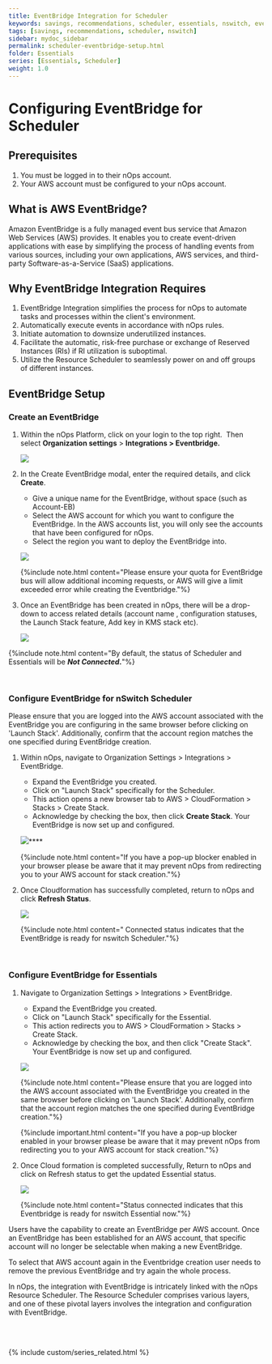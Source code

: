 ```yaml
---
title: EventBridge Integration for Scheduler
keywords: savings, recommendations, scheduler, essentials, nswitch, eventbridge
tags: [savings, recommendations, scheduler, nswitch]
sidebar: mydoc_sidebar
permalink: scheduler-eventbridge-setup.html
folder: Essentials
series: [Essentials, Scheduler]
weight: 1.0
---
```

# Configuring EventBridge for Scheduler #

## Prerequisites ##

1. You must be logged in to their nOps account. 
2. Your AWS account must be configured to your nOps account.

## What is AWS EventBridge? ##

Amazon EventBridge is a fully managed event bus service that Amazon Web Services (AWS) provides. It enables you to create event-driven applications with ease by simplifying the process of handling events from various sources, including your own applications, AWS services, and third-party Software-as-a-Service (SaaS) applications.

## Why EventBridge Integration Requires ##

1. EventBridge Integration simplifies the process for nOps to automate tasks and processes within the client's environment.
2. Automatically execute events in accordance with nOps rules.
3. Initiate automation to downsize underutilized instances.
4. Facilitate the automatic, risk-free purchase or exchange of Reserved Instances (RIs) if RI utilization is suboptimal.
5. Utilize the Resource Scheduler to seamlessly power on and off groups of different instances.


## EventBridge Setup ##

### Create an EventBridge ###

1. Within the nOps Platform, click on your login to the top right.  Then select **Organization settings** > **Integrations > Eventbridge.**

    ![](https://lh4.googleusercontent.com/gjOysBglt9i1U36bB1fcmunSG49N2ZmgDpWoP8IlkPV2sHC3M_5s-wgCom_uj3iYtVABEmoWQNG071zSgKDmhDMyhIW3uE25-A_ARnggYD8t8MAaXePul764cV_mKfRjDbKVMD31SI9a03WC1x0cpAk)

1. In the Create EventBridge modal, enter the required details, and click **Create**. 

    - Give a unique name for the EventBridge, without space (such as Account-EB)
    - Select the AWS account for which you want to configure the EventBridge. In the AWS accounts list, you will only see the accounts that have been configured for nOps.
    - Select the region you want to deploy the EventBridge into.

    ![](https://lh5.googleusercontent.com/upS3YDyAuiMjPDZkUoaC6Fa-PV89ABKPMRwz0YkfQBc9SJ3BmNx8p5JaeUxTnEBNEKOHSMTK0N1c1muhsJLlK-izPz715of7MqD1DtneqwS8MFlEIvQFK62HeXOXHirnDuaRab6sYVjGupyIx2Pmw6s)

    {%include note.html content="Please ensure your quota for EventBridge bus will allow additional incoming requests, or AWS will give a limit exceeded error while creating the Eventbridge."%}

1. Once an EventBridge has been created in nOps, there will be a drop-down to access related details (account name , configuration statuses, the Launch Stack feature, Add key in KMS stack etc).

    ![](https://lh4.googleusercontent.com/Bo9JDN77uODak_xIn3oFP-Pivdq-sYFsJRefqSRCpu3QhvAr61auOveZn5ZCiG6Vi5Pq-GtjfP1Pz8ZYYSADK0B2S6duFFmMpxHZ2WDNoYTfEHcMY6025P16bffNutI3UvYCboeet3Oo5eQqeJw25PI)

{%include note.html content="By default, the status of Scheduler and Essentials will be **_Not Connected_.**"%}

 

### Configure EventBridge for nSwitch Scheduler ###

Please ensure that you are logged into the AWS account associated with the EventBridge you are configuring in the same browser before clicking on 'Launch Stack'. Additionally, confirm that the account region matches the one specified during EventBridge creation.

1. Within nOps, navigate to Organization Settings > Integrations > EventBridge.

    - Expand the EventBridge you created.
    - Click on "Launch Stack" specifically for the Scheduler.
    - This action opens a new browser tab to AWS > CloudFormation > Stacks > Create Stack.
    - Acknowledge by checking the box, then click **Create Stack**. Your EventBridge is now set up and configured.
    
    ![](https://lh4.googleusercontent.com/_8mRAmqinbeGqRkMvWYOvgOY-MfZhaYRxp-lVco67wTM6zf3K6QfJOAeUDEqMYMlEtliKhEjtJhy-58M5C-KQR5kkHy0-u6E3NuDNEnj-KVIOCxjYR0Gdd6Pea2Cs0k1g--mIS8NGYPvU9JxuLgokLM)****

    {%include note.html content="If you have a pop-up blocker enabled in your browser please be aware that it may prevent nOps from redirecting you to your AWS account for stack creation."%}

1. Once Cloudformation has successfully completed, return to nOps and click **Refresh Status**.

    ![](https://lh6.googleusercontent.com/wU4tyhsfL8gin8kvBUstwsEK0eJKUXqb5f3Iskbzk-WOT1my7ffEjQAbpr2LSDfRq1VBRNevGnEBPGS4ywvk4WZhHu3edkLt5-yT3AWOZ-i4RuVlpcxeKzHLLgCtOwybef-OtnoMMNDRdBok_C6tuBQ)

    {%include note.html content=" Connected status indicates that the EventBridge is ready for nswitch Scheduler."%}

       

### Configure EventBridge for Essentials ###

1. Navigate to Organization Settings > Integrations > EventBridge.

    - Expand the EventBridge you created.
    - Click on "Launch Stack" specifically for the Essential.
    - This action redirects you to AWS > CloudFormation > Stacks > Create Stack.
    - Acknowledge by checking the box, and then click "Create Stack". Your EventBridge is now set up and configured.

    ![](https://lh4.googleusercontent.com/M0lfPph2zMyjlPogmBC7WeE4ANa76WqQH8GKtfGkEh4xx9QMric8-FZ8No2VLK-P1gS39fgSlWFf2qC63H4QDKiaX1sHvhIrwXoJvdRD-nro0Z3ro_GgMhgelWgXlflfvJGVs91rVGlmNCSHNTM16nI)

    {%include note.html content="Please ensure that you are logged into the AWS account associated with the EventBridge you created in the same browser before clicking on 'Launch Stack'. Additionally, confirm that the account region matches the one specified during EventBridge creation."%}

    {%include important.html content="If you have a pop-up blocker enabled in your browser please be aware that it may prevent nOps from redirecting you to your AWS account for stack creation."%}

1. Once Cloud formation is completed successfully, Return to nOps and click on Refresh status to get the updated Essential status.

    ![](https://lh3.googleusercontent.com/ujA35vxnSrB2Uh7nK4gQ_sskkci-bqyEbDYOF_TS35Gh5An2TtvYCQdYd0PjFjZp2vCE4b5toLwcE71SAs69wVFDnmytfhpImfpmzL52OOrjF2DuzmZUC9GZcXqvYs7axj5Fx-H5yl2mXg5l9xla894)

    {%include note.html content="Status connected indicates that this Eventbridge is ready for nswitch Essential now."%}

Users have the capability to create an EventBridge per AWS account. Once an EventBridge has been established for an AWS account, that specific account will no longer be selectable when making a new EventBridge.

To select that AWS account again in the Eventbridge creation user needs to remove the previous EventBridge and try again the whole process.  

In nOps, the integration with EventBridge is intricately linked with the nOps Resource Scheduler. The Resource Scheduler comprises various layers, and one of these pivotal layers involves the integration and configuration with EventBridge.


<br/><br/>

{% include custom/series_related.html %}
